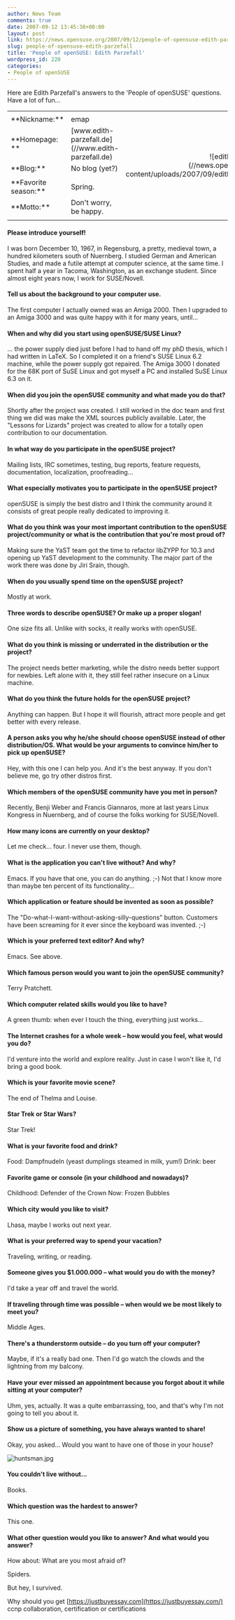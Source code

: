 ```yaml
---
author: News Team
comments: true
date: 2007-09-12 13:45:38+00:00
layout: post
link: https://news.opensuse.org/2007/09/12/people-of-opensuse-edith-parzefall/
slug: people-of-opensuse-edith-parzefall
title: 'People of openSUSE: Edith Parzefall'
wordpress_id: 220
categories:
- People of openSUSE
---
```


	 	 	 	 	 	

Here are Edith Parzefall's answers to the 'People of openSUSE' questions. Have a lot of fun...

<!-- more -->




<table border="0" >
<tr >

<td >




</td>

<td >




</td>

<td align="right" rowspan="9" >![edith_parzefall.jpg](//news.opensuse.org/wp-content/uploads/2007/09/edith_parzefall.jpg)
</td>
</tr>
<tr >

<td >**Nickname:**
</td>

<td >emap
</td>

<td >
</td>
</tr>
<tr >

<td >**Homepage: **
</td>

<td >[www.edith-parzefall.de](//www.edith-parzefall.de)
</td>

<td >
</td>
</tr>
<tr >

<td >**Blog:**
</td>

<td >No blog (yet?)
</td>

<td >
</td>
</tr>
<tr >

<td >
</td>

<td >
</td>

<td >
</td>
</tr>
<tr >

<td >**Favorite season:**
</td>

<td >Spring.
</td>

<td >
</td>
</tr>
<tr >

<td >**Motto:**
</td>

<td >Don't worry, be happy.
</td>

<td >
</td>
</tr>
<tr >

<td >
</td>

<td >
</td>

<td >
</td>
</tr>
</table>






#### Please introduce yourself!


I was born December 10, 1967, in Regensburg, a pretty, medieval town, a hundred kilometers south of Nuernberg. I studied German and American Studies, and made a futile attempt at computer science, at the same time. I spent half a year in Tacoma, Washington, as an exchange student. Since almost eight years now, I work for SUSE/Novell.






#### Tell us about the background to your computer use.


The first computer I actually owned was an Amiga 2000. Then I upgraded to an Amiga 3000 and was quite happy with it for many years, until...






#### When and why did you start using openSUSE/SUSE Linux?


... the power supply died just before I had to hand off my phD thesis, which I had written in LaTeX. So I completed it on a friend's SUSE Linux 6.2 machine, while the power supply got repaired. The Amiga 3000 I donated for the 68K port of SuSE Linux and got myself a PC and installed SuSE Linux 6.3 on it.






#### When did you join the openSUSE community and what made you do that?


Shortly after the project was created. I still worked in the doc team and first thing we did was make the XML sources publicly available. Later, the "Lessons for Lizards" project was created to allow for a totally open contribution to our documentation.






#### In what way do you participate in the openSUSE project?


Mailing lists, IRC sometimes, testing, bug reports, feature requests, documentation, localization, proofreading...






#### What especially motivates you to participate in the openSUSE project?


openSUSE is simply the best distro and I think the community around it consists of great people really dedicated to improving it.






#### What do you think was your most important contribution to the openSUSE project/community or what is the contribution that you're most proud of?


Making sure the YaST team got the time to refactor libZYPP for 10.3 and opening up YaST development to the community. The major part of the work there was done by Jiri Srain, though.






#### When do you usually spend time on the openSUSE project?


Mostly at work.






#### Three words to describe openSUSE? Or make up a proper slogan!


One size fits all. Unlike with socks, it really works with openSUSE.






#### What do you think is missing or underrated in the distribution or the project?


The project needs better marketing, while the distro needs better support for newbies. Left alone with it, they still feel rather insecure on a Linux machine.






#### What do you think the future holds for the openSUSE project?


Anything can happen. But I hope it will flourish, attract more people and get better with every release.






#### A person asks you why he/she should choose openSUSE instead of other distribution/OS. What would be your arguments to convince him/her to pick up openSUSE?


Hey, with this one I can help you. And it's the best anyway. If you don't believe me, go try other distros first.






#### Which members of the openSUSE community have you met in person?


Recently, Benji Weber and Francis Giannaros, more at last years Linux Kongress in Nuernberg, and of course the folks working for SUSE/Novell.






#### How many icons are currently on your desktop?


Let me check... four. I never use them, though.






#### What is the application you can't live without? And why?


Emacs. If you have that one, you can do anything. ;-) Not that I know more than maybe ten percent of its functionality...






#### Which application or feature should be invented as soon as possible?


The "Do-what-I-want-without-asking-silly-questions" button. Customers have been screaming for it ever since the keyboard was invented. ;-)






#### Which is your preferred text editor? And why?


Emacs. See above.






#### Which famous person would you want to join the openSUSE community?


Terry Pratchett.






#### Which computer related skills would you like to have?


A green thumb: when ever I touch the thing, everything just works...






#### The Internet crashes for a whole week – how would you feel, what would you do?


I'd venture into the world and explore reality. Just in case I won't like it, I'd bring a good book.






#### Which is your favorite movie scene?


The end of Thelma and Louise.






#### Star Trek or Star Wars?


Star Trek!






#### What is your favorite food and drink?


Food: Dampfnudeln (yeast dumplings steamed in milk, yum!)
Drink: beer






#### Favorite game or console (in your childhood and nowadays)?


Childhood: Defender of the Crown
Now: Frozen Bubbles






#### Which city would you like to visit?


Lhasa, maybe I works out next year.






#### What is your preferred way to spend your vacation?


Traveling, writing, or reading.






#### Someone gives you $1.000.000 – what would you do with the money?


I'd take a year off and travel the world.






#### If traveling through time was possible – when would we be most likely to meet you?


Middle Ages.






#### There's a thunderstorm outside – do you turn off your computer?


Maybe, if it's a really bad one. Then I'd go watch the clowds and the lightning from my balcony.






#### Have your ever missed an appointment because you forgot about it while sitting at your computer?


Uhm, yes, actually. It was a quite embarrassing, too, and that's why I'm not going to tell you about it.






#### Show us a picture of something, you have always wanted to share!


Okay, you asked... Would you want to have one of those in your house?

![huntsman.jpg](//news.opensuse.org/wp-content/uploads/2007/09/huntsman.jpg)






#### You couldn't live without...


Books.






#### Which question was the hardest to answer?


This one.






#### What other question would you like to answer? And what would you answer?


How about: What are you most afraid of?

Spiders.

But hey, I survived.


Why should you get [https://justbuyessay.com](https://justbuyessay.com/) ccnp collaboration, certification or certifications
